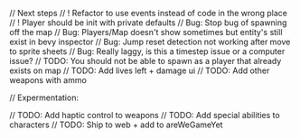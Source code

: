 // Next steps
// ! Refactor to use events instead of code in the wrong place
// ! Player should be init with private defaults
// Bug: Stop bug of spawning off the map
// Bug: Players/Map doesn't show sometimes but entity's still exist in bevy inspector
// Bug: Jump reset detection not working after move to sprite sheets
// Bug: Really laggy, is this a timestep issue or a computer issue?
// TODO: You should not be able to spawn as a player that already exists on map
// TODO: Add lives left + damage ui
// TODO: Add other weapons with ammo

// Expermentation:

// TODO: Add haptic control to weapons
// TODO: Add special abilities to characters
// TODO: Ship  to web + add to areWeGameYet


